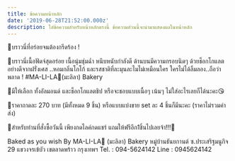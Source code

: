 ```yaml
---
title: ข้อความหน้าหลัก
date: '2019-06-28T21:52:00.000z'
description: ใส่ข้อความสำหรับหน้าหลักตรงนี้ ข้อความส่วนนี้จะนำมาแสดงผลในหน้าหลัก
---
```


🍪บราวนี่ที่อร่อยจนต้องกรีดร้อง !

🍪บราวนี่เนื้อฟัดจ์สุดอร่อย เนื้อนุ่มชุ่มฉ่ำ หนึบหนับกำลังดี ด้านบนมีความกรอบนิดๆ ด้วยช็อกโกแลตอย่างดีจากฝรั่งเศส ..หอมกลิ่นโกโก้ และรสชาติที่ละมุนละไมไม่เหมือนใคร ใครไม่ได้ลิ้มลอง..ถือว่าพลาด ! #MA-LI-LA🌸(มะลิลา) Bakery

🍪มีให้เลือก ทั้งอัลมอนด์ และช็อกโกแลตชิป หรือจะชอบแบบเนื้อๆ เน้นๆ ไม่ใส่อะไรเลยก็ได้นะคะ😘

🎂ราคาถาดละ 270 บาท (มีทั้งหมด 9 ชิ้น)
หรือแบบแบ่งขาย set ละ 4 ชิ้นก็มีนะคะ
(ราคาไม่รวมค่าส่ง)

🎉สำหรับท่านที่สั่งซื้อวันนี้ เพียงกดไลค์กดแชร์ แถมให้ฟรีอีก1ชิ้นไปเลยจ้า!!!🎉

Baked as you wish
By MA-LI-LA🌸 (มะลิลา) Bakery
หมู่บ้านธันยกานต์
ซ.ประเสริฐมนูกิจ 29 แขวงจรเข้บัว
เขตลาดพร้าว กรุงเทพฯ
Tel. : 094-5624142
Line : 0945624142
